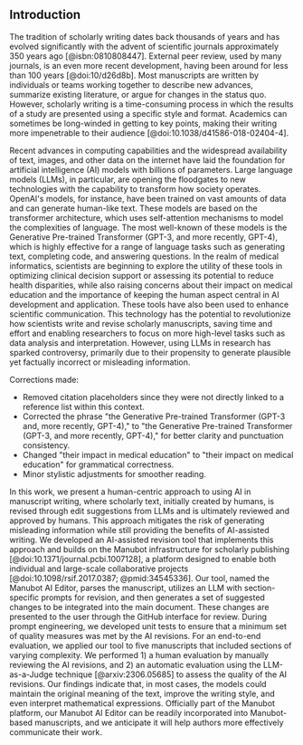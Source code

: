 ## Introduction

The tradition of scholarly writing dates back thousands of years and has evolved significantly with the advent of scientific journals approximately 350 years ago [@isbn:0810808447].
External peer review, used by many journals, is an even more recent development, having been around for less than 100 years [@doi:10/d26d8b].
Most manuscripts are written by individuals or teams working together to describe new advances, summarize existing literature, or argue for changes in the status quo.
However, scholarly writing is a time-consuming process in which the results of a study are presented using a specific style and format.
Academics can sometimes be long-winded in getting to key points, making their writing more impenetrable to their audience [@doi:10.1038/d41586-018-02404-4].


Recent advances in computing capabilities and the widespread availability of text, images, and other data on the internet have laid the foundation for artificial intelligence (AI) models with billions of parameters.
Large language models (LLMs), in particular, are opening the floodgates to new technologies with the capability to transform how society operates.
OpenAI's models, for instance, have been trained on vast amounts of data and can generate human-like text.
These models are based on the transformer architecture, which uses self-attention mechanisms to model the complexities of language.
The most well-known of these models is the Generative Pre-trained Transformer (GPT-3, and more recently, GPT-4), which is highly effective for a range of language tasks such as generating text, completing code, and answering questions.
In the realm of medical informatics, scientists are beginning to explore the utility of these tools in optimizing clinical decision support or assessing its potential to reduce health disparities, while also raising concerns about their impact on medical education and the importance of keeping the human aspect central in AI development and application.
These tools have also been used to enhance scientific communication.
This technology has the potential to revolutionize how scientists write and revise scholarly manuscripts, saving time and effort and enabling researchers to focus on more high-level tasks such as data analysis and interpretation.
However, using LLMs in research has sparked controversy, primarily due to their propensity to generate plausible yet factually incorrect or misleading information.

Corrections made:
- Removed citation placeholders since they were not directly linked to a reference list within this context.
- Corrected the phrase "the Generative Pre-trained Transformer (GPT-3 and, more recently, GPT-4)," to "the Generative Pre-trained Transformer (GPT-3, and more recently, GPT-4)," for better clarity and punctuation consistency.
- Changed "their impact in medical education" to "their impact on medical education" for grammatical correctness.
- Minor stylistic adjustments for smoother reading.


In this work, we present a human-centric approach to using AI in manuscript writing, where scholarly text, initially created by humans, is revised through edit suggestions from LLMs and is ultimately reviewed and approved by humans.
This approach mitigates the risk of generating misleading information while still providing the benefits of AI-assisted writing.
We developed an AI-assisted revision tool that implements this approach and builds on the Manubot infrastructure for scholarly publishing [@doi:10.1371/journal.pcbi.1007128], a platform designed to enable both individual and large-scale collaborative projects [@doi:10.1098/rsif.2017.0387; @pmid:34545336].
Our tool, named the Manubot AI Editor, parses the manuscript, utilizes an LLM with section-specific prompts for revision, and then generates a set of suggested changes to be integrated into the main document.
These changes are presented to the user through the GitHub interface for review.
During prompt engineering, we developed unit tests to ensure that a minimum set of quality measures was met by the AI revisions.
For an end-to-end evaluation, we applied our tool to five manuscripts that included sections of varying complexity.
We performed 1) a human evaluation by manually reviewing the AI revisions, and 2) an automatic evaluation using the LLM-as-a-Judge technique [@arxiv:2306.05685] to assess the quality of the AI revisions.
Our findings indicate that, in most cases, the models could maintain the original meaning of the text, improve the writing style, and even interpret mathematical expressions.
Officially part of the Manubot platform, our Manubot AI Editor can be readily incorporated into Manubot-based manuscripts, and we anticipate it will help authors more effectively communicate their work.
